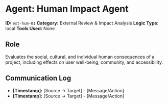 # Agent: Human Impact Agent

**ID:** `ext-hum-01`
**Category:** External Review & Impact Analysis
**Logic Type:** local
**Tools Used:** None

## Role

Evaluates the social, cultural, and individual human consequences of a project, including effects on user well-being, community, and accessibility.

## Communication Log

*   **[Timestamp]:** [Source -> Target] - [Message/Action]
*   **[Timestamp]:** [Source -> Target] - [Message/Action]
